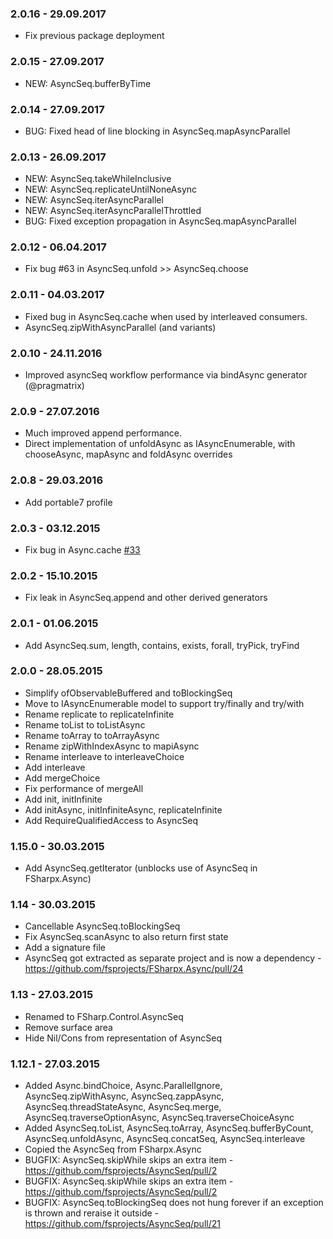 ### 2.0.16 - 29.09.2017
* Fix previous package deployment

### 2.0.15 - 27.09.2017
* NEW: AsyncSeq.bufferByTime

### 2.0.14 - 27.09.2017
* BUG: Fixed head of line blocking in AsyncSeq.mapAsyncParallel

### 2.0.13 - 26.09.2017
* NEW: AsyncSeq.takeWhileInclusive
* NEW: AsyncSeq.replicateUntilNoneAsync
* NEW: AsyncSeq.iterAsyncParallel
* NEW: AsyncSeq.iterAsyncParallelThrottled
* BUG: Fixed exception propagation in AsyncSeq.mapAsyncParallel

### 2.0.12 - 06.04.2017
* Fix bug #63 in AsyncSeq.unfold >> AsyncSeq.choose

### 2.0.11 - 04.03.2017
* Fixed bug in AsyncSeq.cache when used by interleaved consumers.
* AsyncSeq.zipWithAsyncParallel (and variants)

### 2.0.10 - 24.11.2016
* Improved asyncSeq workflow performance via bindAsync generator (@pragmatrix)

### 2.0.9 - 27.07.2016
* Much improved append performance.
* Direct implementation of unfoldAsync as IAsyncEnumerable, with chooseAsync, mapAsync and foldAsync overrides

### 2.0.8 - 29.03.2016
* Add portable7 profile

### 2.0.3 - 03.12.2015
* Fix bug in Async.cache [#33](https://github.com/fsprojects/FSharp.Control.AsyncSeq/issues/33)

### 2.0.2 - 15.10.2015
* Fix leak in AsyncSeq.append and other derived generators

### 2.0.1 - 01.06.2015
* Add AsyncSeq.sum, length, contains, exists, forall, tryPick, tryFind

### 2.0.0 - 28.05.2015
* Simplify ofObservableBuffered and toBlockingSeq
* Move to IAsyncEnumerable model to support try/finally and try/with
* Rename replicate to replicateInfinite
* Rename toList to toListAsync
* Rename toArray to toArrayAsync
* Rename zipWithIndexAsync to mapiAsync
* Rename interleave to interleaveChoice
* Add interleave 
* Add mergeChoice 
* Fix performance of mergeAll 
* Add init, initInfinite
* Add initAsync, initInfiniteAsync, replicateInfinite
* Add RequireQualifiedAccess to AsyncSeq

### 1.15.0 - 30.03.2015
* Add AsyncSeq.getIterator (unblocks use of AsyncSeq in FSharpx.Async)

### 1.14 - 30.03.2015
* Cancellable AsyncSeq.toBlockingSeq
* Fix AsyncSeq.scanAsync to also return first state
* Add a signature file
* AsyncSeq got extracted as separate project and is now a dependency - https://github.com/fsprojects/FSharpx.Async/pull/24 

### 1.13 - 27.03.2015
* Renamed to FSharp.Control.AsyncSeq
* Remove surface area
* Hide Nil/Cons from representation of AsyncSeq 

### 1.12.1 - 27.03.2015
* Added Async.bindChoice, Async.ParallelIgnore, AsyncSeq.zipWithAsync, AsyncSeq.zappAsync, AsyncSeq.threadStateAsync, AsyncSeq.merge, AsyncSeq.traverseOptionAsync, AsyncSeq.traverseChoiceAsync
* Added AsyncSeq.toList, AsyncSeq.toArray, AsyncSeq.bufferByCount, AsyncSeq.unfoldAsync, AsyncSeq.concatSeq, AsyncSeq.interleave
* Copied the AsyncSeq from FSharpx.Async
* BUGFIX: AsyncSeq.skipWhile skips an extra item - https://github.com/fsprojects/AsyncSeq/pull/2
* BUGFIX: AsyncSeq.skipWhile skips an extra item - https://github.com/fsprojects/AsyncSeq/pull/2
* BUGFIX: AsyncSeq.toBlockingSeq does not hung forever if an exception is thrown and reraise it outside - https://github.com/fsprojects/AsyncSeq/pull/21